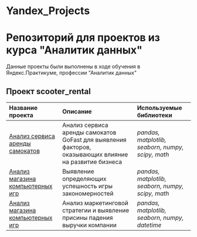 # Yandex_Projects
# Репозиторий для проектов из курса "Аналитик данных"

Данные проекты были выполнены в ходе обучения в Яндекс.Практикуме, профессии "Аналитик данных" 

## Проект scooter_rental



| Название проекта | Описание | Используемые библиотеки | 
| :---------------------- | :---------------------- | :---------------------- |
| [Анализ сервиса аренды самокатов](scooter_rental) | Анализ сервиса аренды самокатов GoFast для выявления факторов, оказывающих влияние на развитие бизнеса | *pandas, matplotlib, seaborn, numpy, scipy, math* |
| [Анализ магазина компьютерных игр](games) | Выявление определяющих успешность игры закономерностей | *pandas, matplotlib, seaborn, numpy, scipy, math* |
| [Анализ магазина компьютерных игр](business_indicators) | Анализ маркетинговой стратегии и выявление присины падения выручки компании | *pandas, matplotlib, seaborn, numpy, datetime* |
